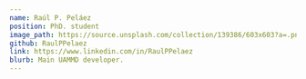 ```yaml
---
name: Raúl P. Peláez
position: PhD. student
image_path: https://source.unsplash.com/collection/139386/603x603?a=.png
github: RaulPPelaez
link: https://www.linkedin.com/in/RaulPPelaez
blurb: Main UAMMD developer.
---
```

